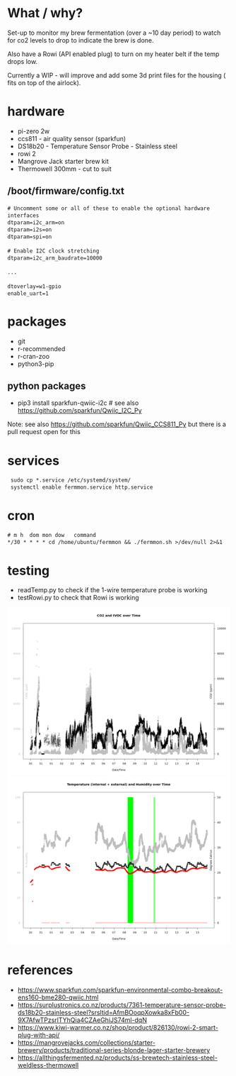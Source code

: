 # What / why?

Set-up to monitor my brew fermentation (over a ~10 day period) to watch for co2 levels to drop to indicate the brew is done.

Also have a Rowi (API enabled plug) to turn on my heater belt if the temp drops low.

Currently a WIP - will improve and add some 3d print files for the housing ( fits on top of the airlock).

# hardware

* pi-zero 2w
* ccs811 - air quality sensor (sparkfun)
* DS18b20 - Temperature Sensor Probe - Stainless steel
* rowi 2
* Mangrove Jack starter brew kit
* Thermowell 300mm - cut to suit

## /boot/firmware/config.txt

```
# Uncomment some or all of these to enable the optional hardware interfaces
dtparam=i2c_arm=on
dtparam=i2s=on
dtparam=spi=on

# Enable I2C clock stretching
dtparam=i2c_arm_baudrate=10000

...

dtoverlay=w1-gpio
enable_uart=1
```


# packages

- git 
- r-recommended
- r-cran-zoo
- python3-pip

## python packages

- pip3 install sparkfun-qwiic-i2c # see also https://github.com/sparkfun/Qwiic_I2C_Py

Note: see also https://github.com/sparkfun/Qwiic_CCS811_Py but there is a pull request open for this


# services
```
 sudo cp *.service /etc/systemd/system/
 systemctl enable fermmon.service http.service 
```

# cron
```
# m h  dom mon dow   command
*/30 * * * * cd /home/ubuntu/fermmon && ./fermmon.sh >/dev/null 2>&1
```

# testing
* readTemp.py to check if the 1-wire temperature probe is working
* testRowi.py to check that Rowi is working


![Co2 and tVOC text](fermmon_co2.png)
![Int/Ext Temp and Humidity](fermmon_temp.png)

# references

* https://www.sparkfun.com/sparkfun-environmental-combo-breakout-ens160-bme280-qwiic.html
* https://surplustronics.co.nz/products/7361-temperature-sensor-probe-ds18b20-stainless-steel?srsltid=AfmBOoqpXowka8xFb00-9X7AfwTPzsrlTYhQia4CZAeGhiJS74ml-dqN
* https://www.kiwi-warmer.co.nz/shop/product/826130/rowi-2-smart-plug-with-api/
* https://mangrovejacks.com/collections/starter-brewery/products/traditional-series-blonde-lager-starter-brewery
* https://allthingsfermented.nz/products/ss-brewtech-stainless-steel-weldless-thermowell
